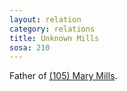 ```yaml
---
layout: relation
category: relations
title: Unknown Mills
sosa: 210
---
```


Father of [(105) Mary Mills](/105-mary-mills/).
